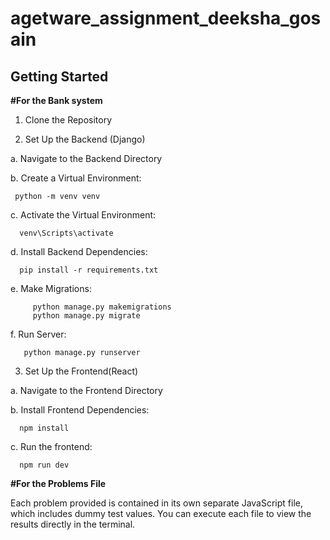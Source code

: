 # agetware_assignment_deeksha_gosain

## Getting Started

**#For the Bank system**

1. Clone the Repository

2. Set Up the Backend (Django)

  a. Navigate to the Backend Directory
  
  b. Create a Virtual Environment:
  
     python -m venv venv
      
  c. Activate the Virtual Environment:
  
      venv\Scripts\activate 
      
  d. Install Backend Dependencies:
  
      pip install -r requirements.txt 
     
  e. Make Migrations:
  
         python manage.py makemigrations
         python manage.py migrate
         
  f. Run Server:
  
       python manage.py runserver
       
3. Set Up the Frontend(React)

  a. Navigate to the Frontend Directory
  
  b. Install Frontend Dependencies:
  
      npm install
      
  c. Run the frontend:
  
      npm run dev


   
   
**#For the Problems File** 

Each problem provided is contained in its own separate JavaScript file, which includes dummy test values. You can execute each file to view the results directly in the terminal.





